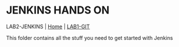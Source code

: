 # JENKINS HANDS ON 

LAB2-JENKINS |
[Home](../) |
[LAB1-GIT](LAB1-GIT/README.md) 


This folder contains all the stuff you need to get started with Jenkins 
